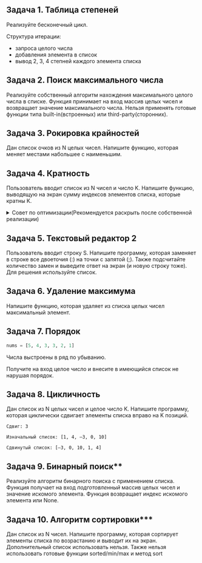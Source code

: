 ## Задача 1. Таблица степеней

Реализуйте бесконечный цикл. 

Структура итерации:
- запроса целого числа
- добавления элемента в список
- вывод 2, 3, 4 степней каждого элемента списка

## Задача 2. Поиск максимального числа
Реализуйте собственный алгоритм нахождения максимального целого числа в списке. Функция принимает на вход массив целых чисел и возвращает значение максимального числа. Нельзя применять готовые функции типа built-in(встроенных) или third-party(сторонних).

## Задача 3. Рокировка крайностей
Дан список очков из N целых чисел. Напишите функцию, которая меняет местами набольшее с наименьшим.

## Задача 4. Кратность
Пользователь вводит список из N чисел и число K. Напишите функцию, выводящую на экран сумму индексов элементов списка, которые кратны K.

<details>
    <summary>Совет по оптимизации(Рекомендуется раскрыть после собственной реализации)</summary> 
    Примените функцию enumerate к списку
</details>

## Задача 5. Текстовый редактор 2
Пользователь вводит строку S. Напишите программу, которая заменяет в строке все двоеточия (:) на точки с запятой (;). Также подсчитайте количество замен и выведите ответ на экран (и новую строку тоже). Для решения используйте список.

## Задача 6. Удаление максимума
Напишите функцию, которая удаляет из списка целых чисел максимальный элемент.

## Задача 7. Порядок
```python
nums = [5, 4, 3, 3, 2, 1]
```
Числа выстроены в ряд по убыванию.

Получите на вход целое число и внесите в имеющийся список не нарушая порядок.

## Задача 8. Цикличность
Дан список из N целых чисел и целое число K. Напишите программу, которая циклически сдвигает элементы списка вправо на K позиций.
```text
Сдвиг: 3

Изначальный список: [1, 4, –3, 0, 10]

Сдвинутый список: [–3, 0, 10, 1, 4]
```

## Задача 9. Бинарный поиск**
Реализуйте алгоритм бинарного поиска с применением списка. Функция получает на вход *подготовленный* массив целых чисел и значение искомого элемента. Функция возвращает индекс искомого элемента или None.

## Задача 10. Алгоритм сортировки***
Дан список из N чисел. Напишите программу, которая сортирует элементы списка по возрастанию и выводит их на экран. Дополнительный список использовать нельзя.
Также нельзя использовать готовые функции sorted/min/max и метод sort
